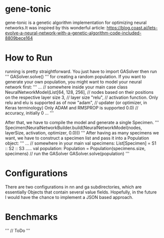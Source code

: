 # gene-tonic

gene-tonic is a genetic algorithm implementation for optimizing neural networks.It was inspired by this wonderful article: https://blog.coast.ai/lets-evolve-a-neural-network-with-a-genetic-algorithm-code-included-8809bece164

# How to Run

running is pretty straightforward. You just have to import GASolver then run 
'''
GASolver.solve()
'''
for creating a random population. If you want to generate your own population, you might want to model your neural network first: 
'''
...
// somewhere inside your main
case class NeuralNetworkModel(List[64, 128, 256], // nodes based on their positions on the respective layer size
                              3, // layer size
                              "relu", // activation function. Only relu and elu is supported as of now
                              "adam", // updater (or optimizer, in Keras terminology) Only ADAM and RMSPROP is supported
                              0.0) // accuracy, initially 0
...
'''

After that, we have to compile the model and generate a single Specimen.
'''
Specimen(NeuralNetworkBuilder.build(NeuralNetworkModel(nodes, layerSize, activation, optimizer, 0.0)))
'''
After having as many specimens we want, we have to construct a specimen list and pass it into a Population object:
'''
...
// somewhere in your main
val specimens: List[Specimen] = S1 :: S2 :: S3 ..... 
val population: Population = Population(specimens.size, specimens)
// run the GASolver
GASolver.solve(population)
'''

# Configurations
There are two configurations in  nn and ga subdirectories, which are essentially Objects that contain several value fields. Hopefully, in the future I would have the chance to implement a JSON based approach.

# Benchmarks
'''
// ToDo
'''
